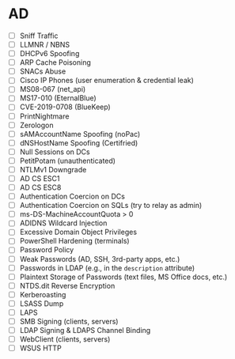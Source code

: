 # AD

- [ ] Sniff Traffic
- [ ] LLMNR / NBNS
- [ ] DHCPv6 Spoofing
- [ ] ARP Cache Poisoning
- [ ] SNACs Abuse
- [ ] Cisco IP Phones (user enumeration & credential leak)
- [ ] MS08-067 (net_api)
- [ ] MS17-010 (EternalBlue)
- [ ] CVE-2019-0708 (BlueKeep)
- [ ] PrintNightmare
- [ ] Zerologon
- [ ] sAMAccountName Spoofing (noPac)
- [ ] dNSHostName Spoofing (Certifried)
- [ ] Null Sessions on DCs
- [ ] PetitPotam (unauthenticated)
- [ ] NTLMv1 Downgrade
- [ ] AD CS ESC1
- [ ] AD CS ESC8
- [ ] Authentication Coercion on DCs
- [ ] Authentication Coercion on SQLs (try to relay as admin)
- [ ] ms-DS-MachineAccountQuota > 0
- [ ] ADIDNS Wildcard Injection
- [ ] Excessive Domain Object Privileges
- [ ] PowerShell Hardening (terminals)
- [ ] Password Policy
- [ ] Weak Passwords (AD, SSH, 3rd-party apps, etc.)
- [ ] Passwords in LDAP (e.g., in the `description` attribute)
- [ ] Plaintext Storage of Passwords (text files, MS Office docs, etc.)
- [ ] NTDS.dit Reverse Encryption
- [ ] Kerberoasting
- [ ] LSASS Dump
- [ ] LAPS
- [ ] SMB Signing (clients, servers)
- [ ] LDAP Signing & LDAPS Channel Binding
- [ ] WebClient (clients, servers)
- [ ] WSUS HTTP
